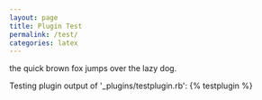 ```yaml
---
layout: page
title: Plugin Test
permalink: /test/
categories: latex
---
```


the quick brown fox jumps over the lazy dog.

Testing plugin output of '_plugins/testplugin.rb': {% testplugin %}
